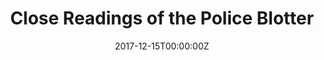 ---
url: https://www.theparisreview.org/blog/2017/12/21/close-readings-police-blotter/
title: "Close Readings of the Police Blotter"
publication: The Paris Review Daily
date: 2017-12-15T00:00:00Z
image: ""
---
